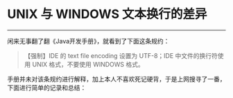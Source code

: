 # UNIX 与 WINDOWS 文本换行的差异

---

闲来无事翻了翻《Java开发手册》，就看到了下面这条规约：

> 【强制】IDE 的 text file encoding 设置为 UTF-8；IDE 中文件的换行符使用 UNIX 格式，不要使用 WINDOWS 格式。

手册并未对该条规约进行解释，加上本人不喜欢死记硬背，于是上网搜寻了一番，下面进行简单的记录和总结：

